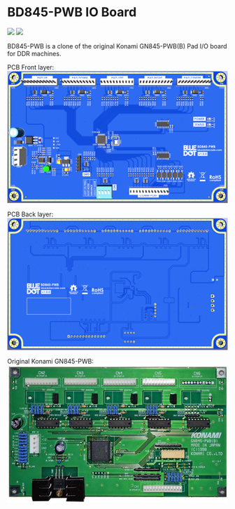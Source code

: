 # BD845-PWB IO Board

[<img src="https://img.shields.io/badge/license-MIT-green" />]()
[<img src="https://img.shields.io/badge/version-1.0.0-green" />]()

BD845-PWB is a clone of the original Konami GN845-PWB(B) Pad I/O board for DDR machines.

PCB Front layer:
![BD845-PWB Front](images/bd845-pwb-front.png?raw=true)

PCB Back layer:
![BD845-PWB Back](images/bd845-pwb-back.png?raw=true)

Original Konami GN845-PWB:
![GN845-PWB Front](images/konami-gn845-pwb-front.jpg?raw=true)